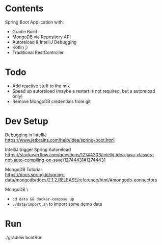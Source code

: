 # Contents
Spring Boot Application with:
 - Gradle Build
 - MongoDB via Repository API
 - Autoreload & IntelliJ Debugging
 - Kotlin ;)
 - Traditional RestController

# Todo
 - Add reactive stuff to the mix
 - Speed up autoreload (maybe a restart is not required, but a autoreload only)
 - Remove MongoDB credentials from git

# Dev Setup

Debugging in IntelliJ \
https://www.jetbrains.com/help/idea/spring-boot.html

IntelliJ trigger Spring Autoreload \
https://stackoverflow.com/questions/12744303/intellij-idea-java-classes-not-auto-compiling-on-save/12744431#12744431

MongoDB Tutorial \
https://docs.spring.io/spring-data/mongodb/docs/2.1.2.RELEASE/reference/html/#mongodb-connectors

MongoDB \
* `cd data && docker-compose up`
* `./data/import.sh` to import some demo data

# Run
./gradlew bootRun